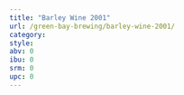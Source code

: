 ```yaml
---
title: "Barley Wine 2001"
url: /green-bay-brewing/barley-wine-2001/
category: 
style: 
abv: 0
ibu: 0
srm: 0
upc: 0
---
```


